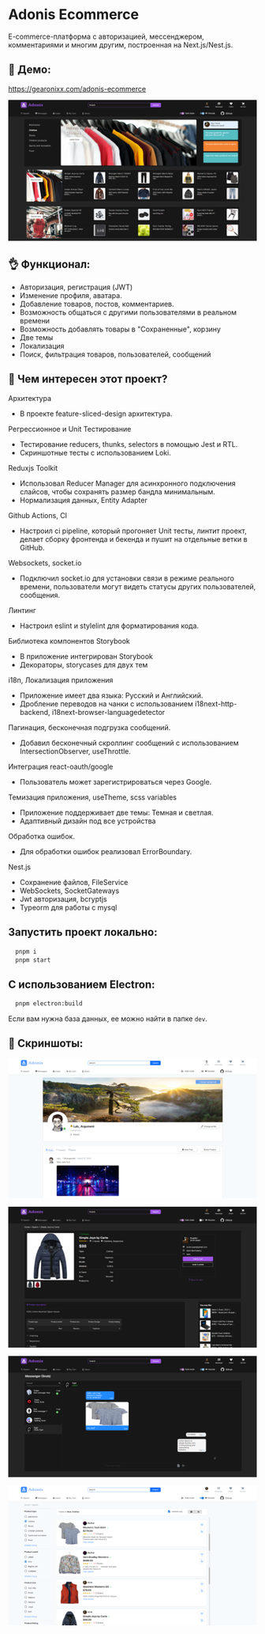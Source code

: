 # Adonis Ecommerce
E-commerce-платформа с авторизацией, мессенджером, комментариями и многим другим, 
построенная на Next.js/Nest.js. 
## 👋 Демо:
https://gearonixx.com/adonis-ecommerce

![](https://raw.githubusercontent.com/Gearonix/Adonis-Ecommerce/media/Screenshot_12.png)
## 👌 Функционал:
- Авторизация, регистрация (JWT)
- Изменение профиля, аватара.
- Добавление товаров, постов, комментариев.
- Возможность общаться с другими пользователями в реальном времени
- Возможность добавлять товары в "Сохраненные", корзину
- Две темы
- Локализация
- Поиск, фильтрация товаров, пользователей, сообщений



## 💫 Чем интересен этот проект?

Архитектура
- В проекте feature-sliced-design архитектура.

 Регрессионное и Unit Тестирование
- Тестирование reducers, thunks, selectors в помощью Jest и RTL.
- Скриншотные тесты с использованием Loki.

Reduxjs Toolkit
- Использовал Reducer Manager для асинхронного подключения слайсов,
  чтобы сохранять размер бандла минимальным.
- Нормализация данных, Entity Adapter

Github Actions, CI
- Настроил ci pipeline, который прогоняет Unit тесты, линтит проект,
  делает сборку фронтенда и бекенда и пушит на отдельные ветки в GitHub.

Websockets, socket.io
- Подключил socket.io для установки связи в режиме реального времени,
  пользователи могут видеть статусы других пользователей, сообщения.

Линтинг
- Настроил eslint и stylelint для форматирования кода.

Библиотека компонентов Storybook
- В приложение интегрирован Storybook
- Декораторы, storycases для двух тем

i18n, Локализация приложения
- Приложение имеет два языка: Русский и Английский.
- Дробление переводов на чанки с использованием i18next-http-backend, i18next-browser-languagedetector

Пагинация, бесконечная подгрузка сообщений.
- Добавил бесконечный скроллинг сообщений с использованием IntersectionObserver, useThrottle.

Интеграция react-oauth/google
- Пользователь может зарегистрироваться через Google.

Темизация приложения, useTheme, scss variables
- Приложение поддерживает две темы: Темная и светлая.
- Адаптивный дизайн под все устройства

Обработка ошибок.
- Для обработки ошибок реализовал ErrorBoundary.

Nest.js
- Сохранение файлов, FileService
- WebSockets, SocketGateways
- Jwt авторизация, bcryptjs
- Typeorm для работы с mysql

## Запустить проект локально:

```bash
  pnpm i
  pnpm start
```

## С использованием Electron:

```bash
  pnpm electron:build
```

Если вам нужна база данных, ее можно найти в папке `dev`.

## 🌟 Скриншоты: 

![](https://raw.githubusercontent.com/Gearonix/Adonis-Ecommerce/media/Screenshot_89.png)

![](https://raw.githubusercontent.com/Gearonix/Adonis-Ecommerce/media/Screenshot_6.png)

![](https://raw.githubusercontent.com/Gearonix/Adonis-Ecommerce/media/Screenshot_3.png)

![](https://raw.githubusercontent.com/Gearonix/Adonis-Ecommerce/media/Screenshot_8.png)



